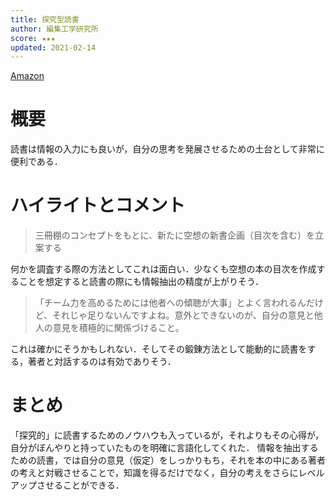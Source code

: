 ```yaml
---
title: 探究型読書
author: 編集工学研究所
score: ★★★
updated: 2021-02-14
---
```


[Amazon](https://www.amazon.co.jp/dp/B08FQY9Q92)

# 概要
読書は情報の入力にも良いが，自分の思考を発展させるための土台として非常に便利である．

# ハイライトとコメント
> 三冊棚のコンセプトをもとに、新たに空想の新書企画（目次を含む）を立案する

何かを調査する際の方法としてこれは面白い．少なくも空想の本の目次を作成することを想定すると読書の際にも情報抽出の精度が上がりそう．

> 「チーム力を高めるためには他者への傾聴が大事」とよく言われるんだけど、それじゃ足りないんですよね。意外とできないのが、自分の意見と他人の意見を積極的に関係づけること。

これは確かにそうかもしれない．そしてその鍛錬方法として能動的に読書をする，著者と対話するのは有効でありそう．

# まとめ
「探究的」に読書するためのノウハウも入っているが，それよりもその心得が，自分がぼんやりと持っていたものを明確に言語化してくれた．
情報を抽出するための読書，では自分の意見（仮定）をしっかりもち，それを本の中にある著者の考えと対戦させることで，知識を得るだけでなく，自分の考えをさらにレベルアップさせることができる．
